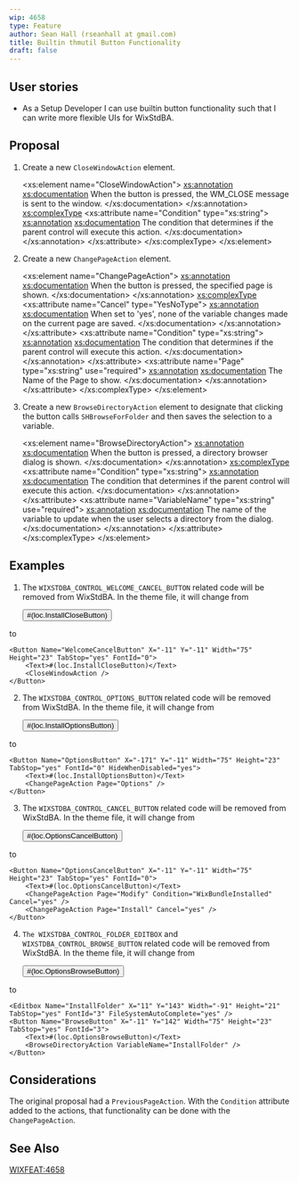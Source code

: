 ```yaml
---
wip: 4658
type: Feature
author: Sean Hall (rseanhall at gmail.com)
title: Builtin thmutil Button Functionality
draft: false
---
```


## User stories

* As a Setup Developer I can use builtin button functionality such that I can write more flexible UIs for WixStdBA.


## Proposal

1) Create a new `CloseWindowAction` element.

    <xs:element name="CloseWindowAction">
        <xs:annotation>
            <xs:documentation>
                When the button is pressed, the WM_CLOSE message is sent to the window.
            </xs:documentation>
        </xs:annotation>
        <xs:complexType>
            <xs:attribute name="Condition" type="xs:string">
                <xs:annotation>
                    <xs:documentation>
                        The condition that determines if the parent control will execute this action.
                    </xs:documentation>
                </xs:annotation>
            </xs:attribute>
        </xs:complexType>
    </xs:element>

2) Create a new `ChangePageAction` element.

    <xs:element name="ChangePageAction">
        <xs:annotation>
            <xs:documentation>
                When the button is pressed, the specified page is shown.
            </xs:documentation>
        </xs:annotation>
        <xs:complexType>
            <xs:attribute name="Cancel" type="YesNoType">
                <xs:annotation>
                    <xs:documentation>
                        When set to 'yes', none of the variable changes made on the current page are saved.
                    </xs:documentation>
                </xs:annotation>
            </xs:attribute>
            <xs:attribute name="Condition" type="xs:string">
                <xs:annotation>
                    <xs:documentation>
                        The condition that determines if the parent control will execute this action.
                    </xs:documentation>
                </xs:annotation>
            </xs:attribute>
            <xs:attribute name="Page" type="xs:string" use="required">
                <xs:annotation>
                    <xs:documentation>
                        The Name of the Page to show.
                    </xs:documentation>
                </xs:annotation>
            </xs:attribute>
        </xs:complexType>
    </xs:element>

3) Create a new `BrowseDirectoryAction` element to designate that clicking the button calls `SHBrowseForFolder` and then saves the selection to a variable.

    <xs:element name="BrowseDirectoryAction">
        <xs:annotation>
            <xs:documentation>
                When the button is pressed, a directory browser dialog is shown.
            </xs:documentation>
        </xs:annotation>
        <xs:complexType>
            <xs:attribute name="Condition" type="xs:string">
                <xs:annotation>
                    <xs:documentation>
                        The condition that determines if the parent control will execute this action.
                    </xs:documentation>
                </xs:annotation>
            </xs:attribute>
            <xs:attribute name="VariableName" type="xs:string" use="required">
                <xs:annotation>
                    <xs:documentation>
                        The name of the variable to update when the user selects a directory from the dialog.
                    </xs:documentation>
                </xs:annotation>
            </xs:attribute>
        </xs:complexType>
    </xs:element>


## Examples

1) The `WIXSTDBA_CONTROL_WELCOME_CANCEL_BUTTON` related code will be removed from WixStdBA.  In the theme file, it will change from

    <Button Name="WelcomeCancelButton" X="-11" Y="-11" Width="75" Height="23" TabStop="yes" FontId="0">
        #(loc.InstallCloseButton)
    </Button>

to

    <Button Name="WelcomeCancelButton" X="-11" Y="-11" Width="75" Height="23" TabStop="yes" FontId="0">
        <Text>#(loc.InstallCloseButton)</Text>
        <CloseWindowAction />
    </Button>

2) The `WIXSTDBA_CONTROL_OPTIONS_BUTTON` related code will be removed from WixStdBA.  In the theme file, it will change from

    <Button Name="OptionsButton" X="-171" Y="-11" Width="75" Height="23" TabStop="yes" FontId="0" HideWhenDisabled="yes">
        #(loc.InstallOptionsButton)
    </Button>

to

    <Button Name="OptionsButton" X="-171" Y="-11" Width="75" Height="23" TabStop="yes" FontId="0" HideWhenDisabled="yes">
        <Text>#(loc.InstallOptionsButton)</Text>
        <ChangePageAction Page="Options" />
    </Button>

3) The `WIXSTDBA_CONTROL_CANCEL_BUTTON` related code will be removed from WixStdBA.  In the theme file, it will change from

    <Button Name="OptionsCancelButton" X="-11" Y="-11" Width="75" Height="23" TabStop="yes" FontId="0">
        #(loc.OptionsCancelButton)
    </Button>

to

    <Button Name="OptionsCancelButton" X="-11" Y="-11" Width="75" Height="23" TabStop="yes" FontId="0">
        <Text>#(loc.OptionsCancelButton)</Text>
        <ChangePageAction Page="Modify" Condition="WixBundleInstalled" Cancel="yes" />
        <ChangePageAction Page="Install" Cancel="yes" />
    </Button>

4) `The WIXSTDBA_CONTROL_FOLDER_EDITBOX` and `WIXSTDBA_CONTROL_BROWSE_BUTTON` related code will be removed from WixStdBA.  In the theme file, it will change from

    <Editbox Name="FolderEditbox" X="11" Y="143" Width="-91" Height="21" TabStop="yes" FontId="3" FileSystemAutoComplete="yes" />
    <Button Name="BrowseButton" X="-11" Y="142" Width="75" Height="23" TabStop="yes" FontId="3">
        #(loc.OptionsBrowseButton)
    </Button>

to

    <Editbox Name="InstallFolder" X="11" Y="143" Width="-91" Height="21" TabStop="yes" FontId="3" FileSystemAutoComplete="yes" />
    <Button Name="BrowseButton" X="-11" Y="142" Width="75" Height="23" TabStop="yes" FontId="3">
        <Text>#(loc.OptionsBrowseButton)</Text>
        <BrowseDirectoryAction VariableName="InstallFolder" />
    </Button>


## Considerations

The original proposal had a `PreviousPageAction`.  With the `Condition` attribute added to the actions, that functionality can be done with the `ChangePageAction`.  


## See Also

[WIXFEAT:4658](http://wixtoolset.org/issues/4658/)
